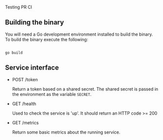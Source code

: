 Testing PR CI
## Building the binary

You will need a Go development environment installed to build the binary.
To build the binary execute the following:

```shell

go build

```

## Service interface

- POST /token

  Return a token based on a shared secret. The shared secret is passed in the
  environment as the variable `SECRET`.

- GET /health

  Used to check the service is 'up'. It should return an HTTP code >= 200

- GET /metrics

  Return some basic metrics about the running service.
